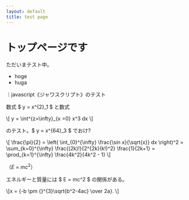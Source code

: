 ```yaml
---
layout: default
title: test page
---
```


# トップページです

ただいまテスト中。

* hoge
* huga

｜javascript《ジャワスクリプト》のテスト

数式 $ y = x^{2}_1 $ と数式

\\[ y = \int^{z=\\infty}_{x =0} x^3 dx  \\]

のテスト。$ y = x^{64}_3 $ でおけ?

\\[
  \frac{\pi}{2} =
  \left( \int_{0}^{\infty} \frac{\sin x}{\sqrt{x}} dx \right)^2 =
  \sum_{k=0}^{\infty} \frac{(2k)!}{2^{2k}(k!)^2} \frac{1}{2k+1} =
  \prod_{k=1}^{\infty} \frac{4k^2}{4k^2 - 1}
\\]

（<span lang="en"><i>E</i> = <i>mc</i><sup>2</sup></span>）

エネルギーと質量には $ E = mc^2 $ の関係がある。

\\[x = {-b \\pm {}^{3}\sqrt{b^2-4ac} \\over 2a}. \\]
